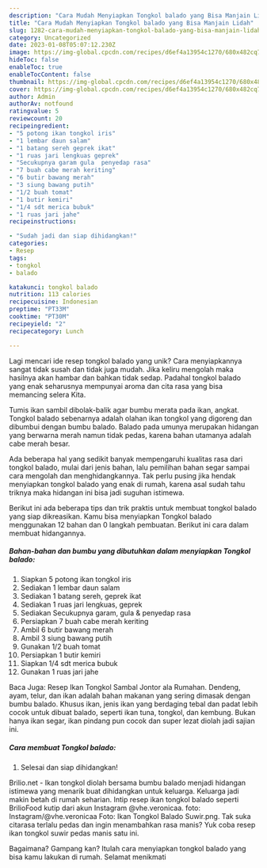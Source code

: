 ```yaml
---
description: "Cara Mudah Menyiapkan Tongkol balado yang Bisa Manjain Lidah"
title: "Cara Mudah Menyiapkan Tongkol balado yang Bisa Manjain Lidah"
slug: 1282-cara-mudah-menyiapkan-tongkol-balado-yang-bisa-manjain-lidah
category: Uncategorized
date: 2023-01-08T05:07:12.230Z
image: https://img-global.cpcdn.com/recipes/d6ef4a13954c1270/680x482cq70/tongkol-balado-foto-resep-utama.jpg
hideToc: false
enableToc: true
enableTocContent: false
thumbnail: https://img-global.cpcdn.com/recipes/d6ef4a13954c1270/680x482cq70/tongkol-balado-foto-resep-utama.jpg
cover: https://img-global.cpcdn.com/recipes/d6ef4a13954c1270/680x482cq70/tongkol-balado-foto-resep-utama.jpg
author: Admin
authorAv: notfound
ratingvalue: 5
reviewcount: 20
recipeingredient:
- "5 potong ikan tongkol iris"
- "1 lembar daun salam"
- "1 batang sereh geprek ikat"
- "1 ruas jari lengkuas geprek"
- "Secukupnya garam gula  penyedap rasa"
- "7 buah cabe merah keriting"
- "6 butir bawang merah"
- "3 siung bawang putih"
- "1/2 buah tomat"
- "1 butir kemiri"
- "1/4 sdt merica bubuk"
- "1 ruas jari jahe"
recipeinstructions:

- "Sudah jadi dan siap dihidangkan!"
categories:
- Resep
tags:
- tongkol
- balado

katakunci: tongkol balado 
nutrition: 113 calories
recipecuisine: Indonesian
preptime: "PT33M"
cooktime: "PT30M"
recipeyield: "2"
recipecategory: Lunch

---
```





Lagi mencari ide resep tongkol balado yang unik? Cara menyiapkannya sangat tidak susah dan tidak juga mudah. Jika keliru mengolah maka hasilnya akan hambar dan bahkan tidak sedap. Padahal tongkol balado yang enak seharusnya mempunyai aroma dan cita rasa yang bisa memancing selera Kita.





Tumis ikan sambil dibolak-balik agar bumbu merata pada ikan, angkat. Tongkol balado sebenarnya adalah olahan ikan tongkol yang digoreng dan dibumbui dengan bumbu balado. Balado pada umunya merupakan hidangan yang berwarna merah namun tidak pedas, karena bahan utamanya adalah cabe merah besar.

Ada beberapa hal yang sedikit banyak mempengaruhi kualitas rasa dari tongkol balado, mulai dari jenis bahan, lalu pemilihan bahan segar sampai cara mengolah dan menghidangkannya. Tak perlu pusing jika hendak menyiapkan tongkol balado yang enak di rumah, karena asal sudah tahu triknya maka hidangan ini bisa jadi suguhan istimewa.






Berikut ini ada beberapa tips dan trik praktis untuk membuat tongkol balado yang siap dikreasikan. Kamu bisa menyiapkan Tongkol balado menggunakan 12 bahan dan 0 langkah pembuatan. Berikut ini cara dalam membuat hidangannya.

<!--inarticleads1-->

##### Bahan-bahan dan bumbu yang dibutuhkan dalam menyiapkan Tongkol balado:

1. Siapkan 5 potong ikan tongkol iris
1. Sediakan 1 lembar daun salam
1. Sediakan 1 batang sereh, geprek ikat
1. Sediakan 1 ruas jari lengkuas, geprek
1. Sediakan Secukupnya garam, gula &amp; penyedap rasa
1. Persiapkan 7 buah cabe merah keriting
1. Ambil 6 butir bawang merah
1. Ambil 3 siung bawang putih
1. Gunakan 1/2 buah tomat
1. Persiapkan 1 butir kemiri
1. Siapkan 1/4 sdt merica bubuk
1. Gunakan 1 ruas jari jahe


Baca Juga: Resep Ikan Tongkol Sambal Jontor ala Rumahan. Dendeng, ayam, telur, dan ikan adalah bahan makanan yang sering dimasak dengan bumbu balado. Khusus ikan, jenis ikan yang berdaging tebal dan padat lebih cocok untuk dibuat balado, seperti ikan tuna, tongkol, dan kembung. Bukan hanya ikan segar, ikan pindang pun cocok dan super lezat diolah jadi sajian ini. 

<!--inarticleads2-->

##### Cara membuat Tongkol balado:


1. Selesai dan siap dihidangkan!

Brilio.net - Ikan tongkol diolah bersama bumbu balado menjadi hidangan istimewa yang menarik buat dihidangkan untuk keluarga. Keluarga jadi makin betah di rumah seharian. Intip resep ikan tongkol balado seperti BrilioFood kutip dari akun Instagram @vhe.veronicaa. foto: Instagram/@vhe.veronicaa Foto: Ikan Tongkol Balado Suwir.png. Tak suka citarasa terlalu pedas dan ingin menambahkan rasa manis? Yuk coba resep ikan tongkol suwir pedas manis satu ini. 

Bagaimana? Gampang kan? Itulah cara menyiapkan tongkol balado yang bisa kamu lakukan di rumah. Selamat menikmati
